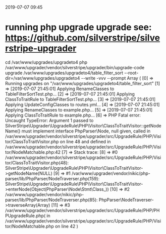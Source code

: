 2019-07-07 09:45

# running php upgrade upgrade see: https://github.com/silverstripe/silverstripe-upgrader
cd /var/www/upgrades/upgradeto4
php /var/www/upgrader/vendor/silverstripe/upgrader/bin/upgrade-code upgrade /var/www/upgrades/upgradeto4/table_filter_sort  --root-dir=/var/www/upgrades/upgradeto4 --write -vvv --prompt
Array
(
    [0] => Running upgrades on "/var/www/upgrades/upgradeto4/table_filter_sort"
    [1] => [2019-07-07 21:45:01] Applying RenameClasses to TableFilterSortTest.php...
    [2] => [2019-07-07 21:45:01] Applying ClassToTraitRule to TableFilterSortTest.php...
    [3] => [2019-07-07 21:45:01] Applying UpdateConfigClasses to routes.yml...
    [4] => [2019-07-07 21:45:01] Applying RenameClasses to example.php...
    [5] => [2019-07-07 21:45:01] Applying ClassToTraitRule to example.php...
    [6] => PHP Fatal error:  Uncaught TypeError: Argument 1 passed to SilverStripe\Upgrader\UpgradeRule\PHP\Visitor\ClassToTraitVisitor::getNodeName() must implement interface PhpParser\Node, null given, called in /var/www/upgrader/vendor/silverstripe/upgrader/src/UpgradeRule/PHP/Visitor/ClassToTraitVisitor.php on line 48 and defined in /var/www/upgrader/vendor/silverstripe/upgrader/src/UpgradeRule/PHP/Visitor/NodeMatchable.php:42
    [7] => Stack trace:
    [8] => #0 /var/www/upgrader/vendor/silverstripe/upgrader/src/UpgradeRule/PHP/Visitor/ClassToTraitVisitor.php(48): SilverStripe\Upgrader\UpgradeRule\PHP\Visitor\ClassToTraitVisitor->getNodeName(NULL)
    [9] => #1 /var/www/upgrader/vendor/nikic/php-parser/lib/PhpParser/NodeTraverser.php(159): SilverStripe\Upgrader\UpgradeRule\PHP\Visitor\ClassToTraitVisitor->enterNode(Object(PhpParser\Node\Stmt\Class_))
    [10] => #2 /var/www/upgrader/vendor/nikic/php-parser/lib/PhpParser/NodeTraverser.php(85): PhpParser\NodeTraverser->traverseArray(Array)
    [11] => #3 /var/www/upgrader/vendor/silverstripe/upgrader/src/UpgradeRule/PHP/PHPUpgradeRule.php( in /var/www/upgrader/vendor/silverstripe/upgrader/src/UpgradeRule/PHP/Visitor/NodeMatchable.php on line 42
)
